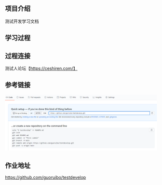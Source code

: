## 项目介绍

测试开发学习文档

## 学习过程

## 过程连接

测试人论坛【https://ceshiren.com/】

## 参考链接
![img.png](img.png)
## 作业地址
https://github.com/guoruibo/testdevelop